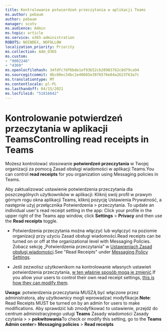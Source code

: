 ```yaml
---
title: Kontrolowanie potwierdzeń przeczytania w aplikacji Teams
ms.author: pebaum
author: pebaum
manager: scotv
ms.audience: Admin
ms.topic: article
ms.service: o365-administration
ROBOTS: NOINDEX, NOFOLLOW
localization_priority: Priority
ms.collection: Adm_O365
ms.custom:
- "9002246"
- "4369"
ms.openlocfilehash: 34fdfc7df6bde1ef93b52cb20983762c8d79ca94
ms.sourcegitcommit: 8bc60ec34bc1e40685e3976576e04a2623f63a7c
ms.translationtype: MT
ms.contentlocale: pl-PL
ms.lasthandoff: 04/15/2021
ms.locfileid: "51816642"
---
```

# <a name="controlling-read-receipts-in-teams"></a><span data-ttu-id="00655-102">Kontrolowanie potwierdzeń przeczytania w aplikacji Teams</span><span class="sxs-lookup"><span data-stu-id="00655-102">Controlling read receipts in Teams</span></span>

<span data-ttu-id="00655-103">Możesz kontrolować stosowanie **potwierdzeń przeczytania** w Twojej organizacji za pomocą Zasad obsługi wiadomości w aplikacji Teams.</span><span class="sxs-lookup"><span data-stu-id="00655-103">You can control **read receipts** for you organization using Messaging policies in Teams.</span></span>

<span data-ttu-id="00655-104">Aby zaktualizować ustawienie potwierdzenia przeczytania dla poszczególnych użytkowników w aplikacji: Kliknij swój profil w prawym górnym rogu okna aplikacji Teams, kliknij pozycję Ustawienia Prywatność, a następnie użyj przełącznika Potwierdzenia  >   przeczytania. </span><span class="sxs-lookup"><span data-stu-id="00655-104">To update an individual user's read receipt setting in the app: Click your profile in the upper right of the Teams app window, click **Settings** > **Privacy** and then use the **Read receipts** toggle.</span></span>

- <span data-ttu-id="00655-105">Potwierdzenia przeczytania można włączyć lub wyłączyć na poziomie organizacji przy użyciu Zasad obsługi wiadomości.</span><span class="sxs-lookup"><span data-stu-id="00655-105">Read receipts can be turned on or off at the organizational level with Messaging Policies.</span></span> <span data-ttu-id="00655-106">Zobacz sekcję „Potwierdzenia przeczytania” w [Ustawieniach Zasad obsługi wiadomości](https://docs.microsoft.com/microsoftteams/messaging-policies-in-teams#messaging-policy-settings).</span><span class="sxs-lookup"><span data-stu-id="00655-106">See "Read Receipts" under [Messaging Policy Settings](https://docs.microsoft.com/microsoftteams/messaging-policies-in-teams#messaging-policy-settings).</span></span>

- <span data-ttu-id="00655-107">Jeśli zezwolisz użytkownikom na kontrolowanie własnych ustawień potwierdzenia przeczytania, [w ten właśnie sposób mogą je zmienić](https://docs.microsoft.com/microsoftteams/messaging-policies-in-teams#messaging-policy-settings).</span><span class="sxs-lookup"><span data-stu-id="00655-107">If you allow your users to control their own read receipt settings, [this is how they can modify them](https://docs.microsoft.com/microsoftteams/messaging-policies-in-teams#messaging-policy-settings).</span></span> 

<span data-ttu-id="00655-108">**Uwaga**: potwierdzenia przeczytania MUSZĄ być włączone przez administratora, aby użytkownicy mogli wprowadzać modyfikacje.</span><span class="sxs-lookup"><span data-stu-id="00655-108">**Note**: Read Receipts MUST be turned on by an admin for users to make modifications.</span></span> <span data-ttu-id="00655-109">Aby sprawdzić lub zmodyfikować to ustawienie, przejdź do centrum administracyjnego usługi **Teams** Zasady wiadomości Zasady czytania >    >  **pokwitowania**</span><span class="sxs-lookup"><span data-stu-id="00655-109">To check or modify this setting, go to the **Teams Admin center**> **Messaging policies** > **Read receipts**</span></span>

